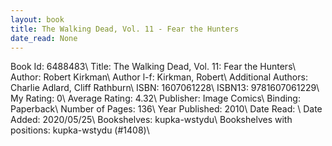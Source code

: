 ```yaml
---
layout: book
title: The Walking Dead, Vol. 11 - Fear the Hunters
date_read: None
---
```


Book Id: 6488483\ 
Title: The Walking Dead, Vol. 11: Fear the Hunters\ 
Author: Robert Kirkman\ 
Author l-f: Kirkman, Robert\ 
Additional Authors: Charlie Adlard, Cliff Rathburn\ 
ISBN: 1607061228\ 
ISBN13: 9781607061229\ 
My Rating: 0\ 
Average Rating: 4.32\ 
Publisher: Image Comics\ 
Binding: Paperback\ 
Number of Pages: 136\ 
Year Published: 2010\ 
Date Read: \ 
Date Added: 2020/05/25\ 
Bookshelves: kupka-wstydu\ 
Bookshelves with positions: kupka-wstydu (#1408)\ 


